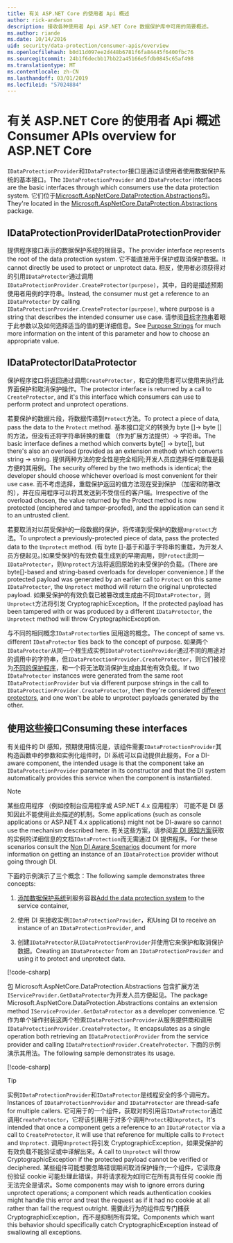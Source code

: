 ```yaml
---
title: 有关 ASP.NET Core 的使用者 Api 概述
author: rick-anderson
description: 接收各种使用者 Api ASP.NET Core 数据保护库中可用的简要概述。
ms.author: riande
ms.date: 10/14/2016
uid: security/data-protection/consumer-apis/overview
ms.openlocfilehash: b0d11d097ee2d448b6781f6fa84445f6400fbc76
ms.sourcegitcommit: 24b1f6decbb17bb22a45166e5fdb0845c65af498
ms.translationtype: MT
ms.contentlocale: zh-CN
ms.lasthandoff: 03/01/2019
ms.locfileid: "57024884"
---
```

# <a name="consumer-apis-overview-for-aspnet-core"></a><span data-ttu-id="371dd-103">有关 ASP.NET Core 的使用者 Api 概述</span><span class="sxs-lookup"><span data-stu-id="371dd-103">Consumer APIs overview for ASP.NET Core</span></span>

<span data-ttu-id="371dd-104">`IDataProtectionProvider`和`IDataProtector`接口是通过该使用者使用数据保护系统的基本接口。</span><span class="sxs-lookup"><span data-stu-id="371dd-104">The `IDataProtectionProvider` and `IDataProtector` interfaces are the basic interfaces through which consumers use the data protection system.</span></span> <span data-ttu-id="371dd-105">它们位于[Microsoft.AspNetCore.DataProtection.Abstractions](https://www.nuget.org/packages/Microsoft.AspNetCore.DataProtection.Abstractions/)包。</span><span class="sxs-lookup"><span data-stu-id="371dd-105">They're located in the [Microsoft.AspNetCore.DataProtection.Abstractions](https://www.nuget.org/packages/Microsoft.AspNetCore.DataProtection.Abstractions/) package.</span></span>

## <a name="idataprotectionprovider"></a><span data-ttu-id="371dd-106">IDataProtectionProvider</span><span class="sxs-lookup"><span data-stu-id="371dd-106">IDataProtectionProvider</span></span>

<span data-ttu-id="371dd-107">提供程序接口表示的数据保护系统的根目录。</span><span class="sxs-lookup"><span data-stu-id="371dd-107">The provider interface represents the root of the data protection system.</span></span> <span data-ttu-id="371dd-108">它不能直接用于保护或取消保护数据。</span><span class="sxs-lookup"><span data-stu-id="371dd-108">It cannot directly be used to protect or unprotect data.</span></span> <span data-ttu-id="371dd-109">相反，使用者必须获得对的引用`IDataProtector`通过调用`IDataProtectionProvider.CreateProtector(purpose)`，其中，目的是描述预期使用者用例的字符串。</span><span class="sxs-lookup"><span data-stu-id="371dd-109">Instead, the consumer must get a reference to an `IDataProtector` by calling `IDataProtectionProvider.CreateProtector(purpose)`, where purpose is a string that describes the intended consumer use case.</span></span> <span data-ttu-id="371dd-110">请参阅[目标字符串](xref:security/data-protection/consumer-apis/purpose-strings)着眼于此参数以及如何选择适当的值的更详细信息。</span><span class="sxs-lookup"><span data-stu-id="371dd-110">See [Purpose Strings](xref:security/data-protection/consumer-apis/purpose-strings) for much more information on the intent of this parameter and how to choose an appropriate value.</span></span>

## <a name="idataprotector"></a><span data-ttu-id="371dd-111">IDataProtector</span><span class="sxs-lookup"><span data-stu-id="371dd-111">IDataProtector</span></span>

<span data-ttu-id="371dd-112">保护程序接口将返回通过调用`CreateProtector`，和它的使用者可以使用来执行此界面保护和取消保护操作。</span><span class="sxs-lookup"><span data-stu-id="371dd-112">The protector interface is returned by a call to `CreateProtector`, and it's this interface which consumers can use to perform protect and unprotect operations.</span></span>

<span data-ttu-id="371dd-113">若要保护的数据片段，将数据传递到`Protect`方法。</span><span class="sxs-lookup"><span data-stu-id="371dd-113">To protect a piece of data, pass the data to the `Protect` method.</span></span> <span data-ttu-id="371dd-114">基本接口定义的转换为 byte []-> byte [] 的方法，但没有还将字符串转换的重载 （作为扩展方法提供）-> 字符串。</span><span class="sxs-lookup"><span data-stu-id="371dd-114">The basic interface defines a method which converts byte[] -> byte[], but there's also an overload (provided as an extension method) which converts string -> string.</span></span> <span data-ttu-id="371dd-115">提供两种方法的安全性是完全相同;开发人员应选择任何重载是最方便的其用例。</span><span class="sxs-lookup"><span data-stu-id="371dd-115">The security offered by the two methods is identical; the developer should choose whichever overload is most convenient for their use case.</span></span> <span data-ttu-id="371dd-116">而不考虑选择，重载保护返回的值方法现在受到保护 （加密和防篡改的），并在应用程序可以将其发送到不受信任的客户端。</span><span class="sxs-lookup"><span data-stu-id="371dd-116">Irrespective of the overload chosen, the value returned by the Protect method is now protected (enciphered and tamper-proofed), and the application can send it to an untrusted client.</span></span>

<span data-ttu-id="371dd-117">若要取消对以前受保护的一段数据的保护，将传递到受保护的数据`Unprotect`方法。</span><span class="sxs-lookup"><span data-stu-id="371dd-117">To unprotect a previously-protected piece of data, pass the protected data to the `Unprotect` method.</span></span> <span data-ttu-id="371dd-118">(有 byte []-基于和基于字符串的重载，为开发人员方便起见。)如果受保护的有效负载生成到的早期调用，则`Protect`此同一`IDataProtector`，则`Unprotect`方法将返回原始的未受保护的负载。</span><span class="sxs-lookup"><span data-stu-id="371dd-118">(There are byte[]-based and string-based overloads for developer convenience.) If the protected payload was generated by an earlier call to `Protect` on this same `IDataProtector`, the `Unprotect` method will return the original unprotected payload.</span></span> <span data-ttu-id="371dd-119">如果受保护的有效负载已被篡改或生成由不同`IDataProtector`，则`Unprotect`方法将引发 CryptographicException。</span><span class="sxs-lookup"><span data-stu-id="371dd-119">If the protected payload has been tampered with or was produced by a different `IDataProtector`, the `Unprotect` method will throw CryptographicException.</span></span>

<span data-ttu-id="371dd-120">与不同的相同概念`IDataProtector`ties 回用途的概念。</span><span class="sxs-lookup"><span data-stu-id="371dd-120">The concept of same vs. different `IDataProtector` ties back to the concept of purpose.</span></span> <span data-ttu-id="371dd-121">如果两个`IDataProtector`从同一个根生成实例`IDataProtectionProvider`通过不同的用途对的调用中的字符串，但`IDataProtectionProvider.CreateProtector`，则它们被视为[不同的保护程序](xref:security/data-protection/consumer-apis/purpose-strings)，和一个将无法取消保护生成由其他有效负载。</span><span class="sxs-lookup"><span data-stu-id="371dd-121">If two `IDataProtector` instances were generated from the same root `IDataProtectionProvider` but via different purpose strings in the call to `IDataProtectionProvider.CreateProtector`, then they're considered [different protectors](xref:security/data-protection/consumer-apis/purpose-strings), and one won't be able to unprotect payloads generated by the other.</span></span>

## <a name="consuming-these-interfaces"></a><span data-ttu-id="371dd-122">使用这些接口</span><span class="sxs-lookup"><span data-stu-id="371dd-122">Consuming these interfaces</span></span>

<span data-ttu-id="371dd-123">有关组件的 DI 感知，预期使用情况是，该组件需要`IDataProtectionProvider`其构造函数中的参数和实例化组件时，DI 系统可以自动提供此服务。</span><span class="sxs-lookup"><span data-stu-id="371dd-123">For a DI-aware component, the intended usage is that the component take an `IDataProtectionProvider` parameter in its constructor and that the DI system automatically provides this service when the component is instantiated.</span></span>

> [!NOTE]
> <span data-ttu-id="371dd-124">某些应用程序 （例如控制台应用程序或 ASP.NET 4.x 应用程序） 可能不是 DI 感知因此不能使用此处描述的机制。</span><span class="sxs-lookup"><span data-stu-id="371dd-124">Some applications (such as console applications or ASP.NET 4.x applications) might not be DI-aware so cannot use the mechanism described here.</span></span> <span data-ttu-id="371dd-125">有关这些方案，请参阅[非 DI 感知方案](xref:security/data-protection/configuration/non-di-scenarios)获取的实例的详细信息的文档`IDataProtection`而无需通过 DI 提供程序。</span><span class="sxs-lookup"><span data-stu-id="371dd-125">For these scenarios consult the [Non DI Aware Scenarios](xref:security/data-protection/configuration/non-di-scenarios) document for more information on getting an instance of an `IDataProtection` provider without going through DI.</span></span>

<span data-ttu-id="371dd-126">下面的示例演示了三个概念：</span><span class="sxs-lookup"><span data-stu-id="371dd-126">The following sample demonstrates three concepts:</span></span>

1. <span data-ttu-id="371dd-127">[添加数据保护系统](xref:security/data-protection/configuration/overview)到服务容器</span><span class="sxs-lookup"><span data-stu-id="371dd-127">[Add the data protection system](xref:security/data-protection/configuration/overview) to the service container,</span></span>

2. <span data-ttu-id="371dd-128">使用 DI 来接收实例`IDataProtectionProvider`，和</span><span class="sxs-lookup"><span data-stu-id="371dd-128">Using DI to receive an instance of an `IDataProtectionProvider`, and</span></span>

3. <span data-ttu-id="371dd-129">创建`IDataProtector`从`IDataProtectionProvider`并使用它来保护和取消保护数据。</span><span class="sxs-lookup"><span data-stu-id="371dd-129">Creating an `IDataProtector` from an `IDataProtectionProvider` and using it to protect and unprotect data.</span></span>

[!code-csharp[](../using-data-protection/samples/protectunprotect.cs?highlight=26,34,35,36,37,38,39,40)]

<span data-ttu-id="371dd-130">包 Microsoft.AspNetCore.DataProtection.Abstractions 包含扩展方法`IServiceProvider.GetDataProtector`为开发人员方便起见。</span><span class="sxs-lookup"><span data-stu-id="371dd-130">The package Microsoft.AspNetCore.DataProtection.Abstractions contains an extension method `IServiceProvider.GetDataProtector` as a developer convenience.</span></span> <span data-ttu-id="371dd-131">它作为单个操作封装这两个检索`IDataProtectionProvider`从服务提供商和调用`IDataProtectionProvider.CreateProtector`。</span><span class="sxs-lookup"><span data-stu-id="371dd-131">It encapsulates as a single operation both retrieving an `IDataProtectionProvider` from the service provider and calling `IDataProtectionProvider.CreateProtector`.</span></span> <span data-ttu-id="371dd-132">下面的示例演示其用法。</span><span class="sxs-lookup"><span data-stu-id="371dd-132">The following sample demonstrates its usage.</span></span>

[!code-csharp[](./overview/samples/getdataprotector.cs?highlight=15)]

>[!TIP]
> <span data-ttu-id="371dd-133">实例`IDataProtectionProvider`和`IDataProtector`是线程安全的多个调用方。</span><span class="sxs-lookup"><span data-stu-id="371dd-133">Instances of `IDataProtectionProvider` and `IDataProtector` are thread-safe for multiple callers.</span></span> <span data-ttu-id="371dd-134">它可用于的一个组件，获取对的引用后`IDataProtector`通过调用`CreateProtector`，它将该引用用于对多个调用`Protect`和`Unprotect`。</span><span class="sxs-lookup"><span data-stu-id="371dd-134">It's intended that once a component gets a reference to an `IDataProtector` via a call to `CreateProtector`, it will use that reference for multiple calls to `Protect` and `Unprotect`.</span></span> <span data-ttu-id="371dd-135">调用`Unprotect`将引发 CryptographicException，如果受保护的有效负载不能验证或中译解出来。</span><span class="sxs-lookup"><span data-stu-id="371dd-135">A call to `Unprotect` will throw CryptographicException if the protected payload cannot be verified or deciphered.</span></span> <span data-ttu-id="371dd-136">某些组件可能想要忽略错误期间取消保护操作;一个组件，它读取身份验证 cookie 可能处理此错误，并将请求视为如同它在所有具有任何 cookie 而无法完全是请求。</span><span class="sxs-lookup"><span data-stu-id="371dd-136">Some components may wish to ignore errors during unprotect operations; a component which reads authentication cookies might handle this error and treat the request as if it had no cookie at all rather than fail the request outright.</span></span> <span data-ttu-id="371dd-137">需要此行为的组件应专门捕获 CryptographicException，而不是抑制所有异常。</span><span class="sxs-lookup"><span data-stu-id="371dd-137">Components which want this behavior should specifically catch CryptographicException instead of swallowing all exceptions.</span></span>
